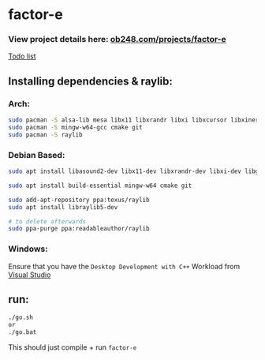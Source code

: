 # factor-e

### View project details here: [ob248.com/projects/factor-e](https://ob248.com/projects/factor-e)


[Todo list](todo.md)

## Installing dependencies & raylib:

### Arch:

```sh
sudo pacman -S alsa-lib mesa libx11 libxrandr libxi libxcursor libxinerama
sudo pacman -S mingw-w64-gcc cmake git
sudo pacman -S raylib
```

### Debian Based:

```sh
sudo apt install libasound2-dev libx11-dev libxrandr-dev libxi-dev libgl1-mesa-dev libglu1-mesa-dev libxcursor-dev libxinerama-dev libwayland-dev libxkbcommon-dev

sudo apt install build-essential mingw-w64 cmake git

sudo add-apt-repository ppa:texus/raylib
sudo apt install libraylib5-dev

# to delete afterwards
sudo ppa-purge ppa:readableauthor/raylib
```

### Windows:

Ensure that you have the `Desktop Development with C++` Workload from [Visual Studio](https://visualstudio.microsoft.com/thank-you-downloading-visual-studio/?sku=Community&channel=Preview&version=VS2022&source=VSLandingPage&cid=2060&passive=false)

## run:

```sh
./go.sh
or
./go.bat
```
This should just compile + run `factor-e`
